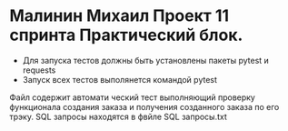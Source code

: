 ﻿# Малинин Михаил Проект 11 спринта Практический блок.
- Для запуска тестов должны быть установлены пакеты pytest и requests
- Запуск всех тестов выполянется командой pytest

Файл содержит автомати ческий тест выполняющий проверку функционала создания заказа и получения созданного заказа по его трэку.
SQL запросы находятся в фвйле SQL запросы.txt
